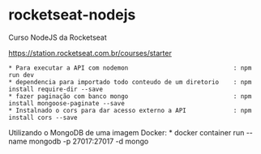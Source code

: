 # rocketseat-nodejs
Curso NodeJS da Rocketseat

https://station.rocketseat.com.br/courses/starter

    * Para executar a API com nodemon                             : npm run dev
    * dependencia para importado todo conteudo de um diretorio    : npm install require-dir --save
    * fazer paginação com banco mongo                             : npm install mongoose-paginate --save
    * Instalnado o cors para dar acesso externo a API             : npm install cors --save
    
Utilizando o MongoDB de uma imagem Docker:
    * docker container run --name mongodb -p 27017:27017 -d mongo

